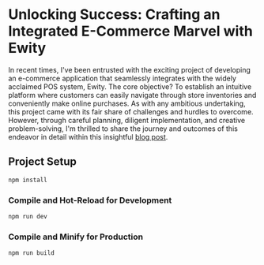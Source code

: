 # Unlocking Success: Crafting an Integrated E-Commerce Marvel with Ewity

In recent times, I've been entrusted with the exciting project of developing an e-commerce application that seamlessly integrates with the widely acclaimed POS system, Ewity. The core objective? To establish an intuitive platform where customers can easily navigate through store inventories and conveniently make online purchases. As with any ambitious undertaking, this project came with its fair share of challenges and hurdles to overcome. However, through careful planning, diligent implementation, and creative problem-solving, I'm thrilled to share the journey and outcomes of this endeavor in detail within this insightful [blog post](http://blog.eyaadh.net/2024/02/unlocking-success-crafting-integrated-e.html).

## Project Setup

```sh
npm install
```

### Compile and Hot-Reload for Development

```sh
npm run dev
```

### Compile and Minify for Production

```sh
npm run build
```
